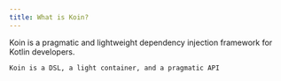 ```yaml
---
title: What is Koin?
---
```


 
Koin is a pragmatic and lightweight dependency injection framework for Kotlin developers.

`Koin is a DSL, a light container, and a pragmatic API`

